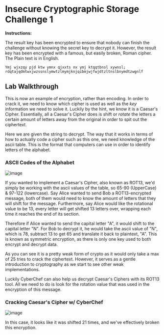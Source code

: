 # Insecure Cryptographic Storage Challenge 1

**Instructions:**

The result key has been encrypted to ensure that nobody can finish the challenge without knowing the secret key to decrypt it. However, the result key has been encrypted with a famous, but easily broken, Roman cipher. The Plain text is in English.
```
Ymj wjxzqy pjd ktw ymnx qjxxts nx ymj ktqqtbnsl xywnsl; rdqtajqdmtwxjwzssnslymwtzlmymjknjqibmjwjfwjdtzltnslbnymdtzwgnlf
```

## Lab Walkthrough

This is now an example of encryption, rather than encoding. In order to crack it, we need to know which cipher is used as well as the *key* information we need to solve it. Luckily by the hint, we know it is a Caesar's Cipher. Essentially, all a Caesar's Cipher does is shift or *rotate* the letters a certain amount of letters away from the original in order to spit out the ciphertext. 

Here we are given the string to decrypt. The way that it works in terms of how to actually code a cipher such as this one, we need knowledge of the ascii table. This is the format that computers can use in order to identify letters of the alphabet. 

### ASCII Codes of the Alphabet
![image](https://user-images.githubusercontent.com/66766340/147606782-71ccd3df-56bf-4583-bc60-dc9052984d04.png)

If you wanted to implement a Caesar's Cipher, also known as ROT13, we'd simply be working with the ascii values of the table, so 65-90 (UpperCase) & 97-122 (lowercase). Say Alice wanted to send Bob a ROT13-encrypted message, both of them would need to know the amount of letters that they will shift for the message. Furthermore, say Alice would like the rotational value to be 13, every letter will get shifted 13 letters over, wrapping each time it reaches the end of its section. 

Therefore if Alice wanted to send the capital letter "A", it would shift to the capital letter "N". For Bob to decrypt it, he would take the ascii value of "N", which is 78, subtract 13 to get 65 and translate it back to plaintext, "A". This is known as symmetric encryption, as there is only one key used to both encrypt and decrypt data.

As you can see it is a pretty weak form of crypto as it would only take a max of 25 tries to crack the ciphertext. However, it serves as a gentle introduction to cryptography as we start to see other weak implementations.

Luckily CyberChef can also help us decrypt Caesar's Ciphers with its ROT13 tool. All we need to do is look for the rotation value that was used in the encryption of this message.

### Cracking Caesar's Cipher w/ CyberChef
![image](https://user-images.githubusercontent.com/66766340/147607634-3948b839-acc7-4d9f-851c-38456c0c2bfc.png)

In this case, it looks like it was shifted 21 times, and we've effectively broken this encryption.

